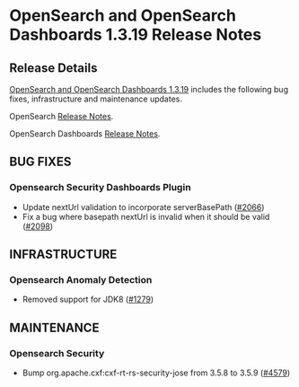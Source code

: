 # OpenSearch and OpenSearch Dashboards 1.3.19 Release Notes

## Release Details

[OpenSearch and OpenSearch Dashboards 1.3.19](https://opensearch.org/versions/opensearch-1-3-19.html) includes the following bug fixes, infrastructure and maintenance updates.

OpenSearch [Release Notes](https://github.com/opensearch-project/OpenSearch/blob/main/release-notes/opensearch.release-notes-1.3.19.md).

OpenSearch Dashboards [Release Notes](https://github.com/opensearch-project/OpenSearch-Dashboards/blob/main/release-notes/opensearch-dashboards.release-notes-1.3.19.md).


## BUG FIXES


### Opensearch Security Dashboards Plugin


* Update nextUrl validation to incorporate serverBasePath ([#2066](https://github.com/opensearch-project/security-dashboards-plugin/pull/2066))
* Fix a bug where basepath nextUrl is invalid when it should be valid ([#2098](https://github.com/opensearch-project/security-dashboards-plugin/pull/2098))


## INFRASTRUCTURE


### Opensearch Anomaly Detection


* Removed support for JDK8 ([#1279](https://github.com/opensearch-project/anomaly-detection/pull/1279))


## MAINTENANCE


### Opensearch Security


* Bump org.apache.cxf:cxf-rt-rs-security-jose from 3.5.8 to 3.5.9 ([#4579](https://github.com/opensearch-project/security/pull/4579))


